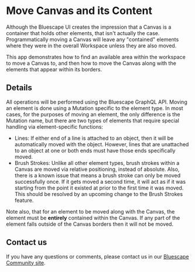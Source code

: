 # Move Canvas and its Content
Although the Bluescape UI creates the impression that a Canvas is a container that holds other elements, that isn't actually the case. Programmatically moving a Canvas will leave any "contained" elements where they were in the overall Workspace unless they are also moved.

This app demonstrates how to find an available area within the workspace to move a Canvas to, and then how to move the Canvas along with the elements that appear within its borders.

## Details
All operations will be performed using the Bluescape GraphQL API. Moving an element is done using a Mutation specific to the element type. In most cases, for the purposes of moving an element, the only difference is the Mutation name, but there are two types of elements that require special handling via element-specific functions:

- Lines: If either end of a line is attached to an object, then it will be automatically moved with the object. However, lines that are unattached to an object at one or both ends must have those ends specifically moved.
- Brush Strokes: Unlike all other element types, brush strokes within a Canvas are moved via relative positioning, instead of absolute. Also, there is a known issue that means a brush stroke can only be moved successfully once. If it gets moved a second time, it will act as if it was starting from the point it existed at prior to the first time it was moved. This should be resolved by an upcoming change to the Brush Strokes feature.

Note also, that for an element to be moved along with the Canvas, the element must be **entirely** contained within the Canvas. If any part of the element falls outside of the Canvas borders then it will not be moved.

## Contact us

If you have any questions or comments, please contact us in our [Bluescape Community site](https://community.bluescape.com/c/developer/14).